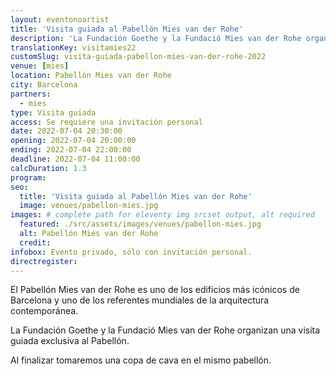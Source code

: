 ```yaml
---
layout: eventonoartist
title: 'Visita guiada al Pabellón Mies van der Rohe'
description: 'La Fundación Goethe y la Fundació Mies van der Rohe organizan una visita guiada exclusiva al Pabellón Mies van der Rohe. '
translationKey: visitamies22
customSlug: visita-guiada-pabellon-mies-van-der-rohe-2022
venue: [mies]
location: Pabellón Mies van der Rohe
city: Barcelona
partners:
  - mies
type: Visita guiada
access: Se requiere una invitación personal
date: 2022-07-04 20:30:00
opening: 2022-07-04 20:00:00
ending: 2022-07-04 22:00:00
deadline: 2022-07-04 11:00:00
calcDuration: 1.3
program:
seo:
  title: 'Visita guiada al Pabellón Mies van der Rohe'
  image: venues/pabellon-mies.jpg
images: # complete path for eleventy img srcset output, alt required
  featured: ./src/assets/images/venues/pabellon-mies.jpg
  alt: Pabellón Mies van der Rohe
  credit:
infobox: Evento privado, sólo con invitación personal.
directregister:
---
```


El Pabellón Mies van der Rohe es uno de los edificios más icónicos de Barcelona y uno de los referentes mundiales de la arquitectura contemporánea.

La Fundación Goethe y la Fundació Mies van der Rohe organizan una visita guiada exclusiva al Pabellón.

Al finalizar tomaremos una copa de cava en el mismo pabellón.

